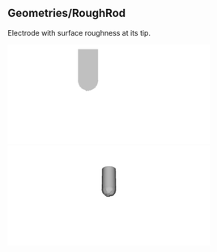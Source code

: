 ## Geometries/RoughRod

Electrode with surface roughness at its tip. 

<p float="left">
<img src="RoughRod2D.png" alt="2D" width="400"/>
<img src="RoughRod3D.png" alt="3D" width="400"/>
</p>
